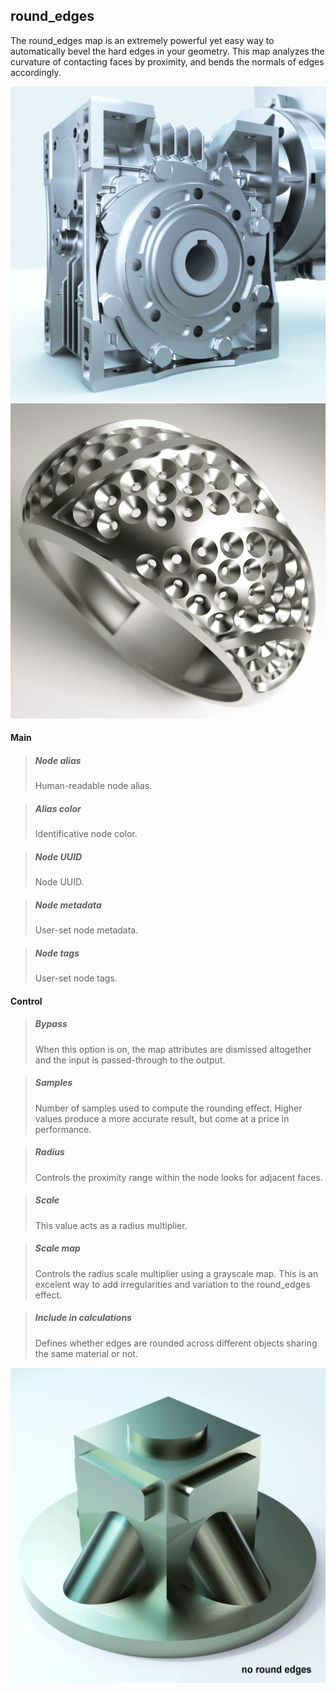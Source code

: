 ## **round_edges**

The round_edges map is an extremely powerful yet easy way to automatically bevel the hard edges in your geometry. This map analyzes the curvature of contacting faces by proximity, and bends the normals of edges accordingly.

![Sample 0](round_edges_1.gif "Sample 0")
![Sample 1](round_edges_2.gif "Sample 1")

#### Main

> ##### Node alias
> Human-readable node alias.

> ##### Alias color
> Identificative node color.

> ##### Node UUID
> Node UUID.

> ##### Node metadata
> User-set node metadata.

> ##### Node tags
> User-set node tags.

#### Control

> ##### Bypass
> When this option is on, the map attributes are dismissed altogether and the input is passed-through to the output.

> ##### Samples
> Number of samples used to compute the rounding effect. Higher values produce a more accurate result, but come at a price in performance.

> ##### Radius
> Controls the proximity range within the node looks for adjacent faces.

> ##### Scale
> This value acts as a radius multiplier.

> ##### Scale map
> Controls the radius scale multiplier using a grayscale map. This is an excelent way to add irregularities and variation to the round_edges effect.

> ##### Include in calculations
> Defines whether edges are rounded across different objects sharing the same material or not.

![Sample 0](round_edges_include.gif "Sample 0")



